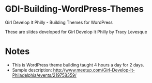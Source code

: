 GDI-Building-WordPress-Themes
=============================

Girl Develop It Philly - Building Themes for WordPress

These are slides developed for Girl Develop It Philly by Tracy Levesque

Notes
=============

* This is WordPress theme building taught 4 hours a day for 2 days.
* Sample description: http://www.meetup.com/Girl-Develop-It-Philadelphia/events/219758359/